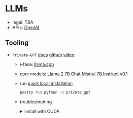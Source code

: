 # LLMs

- legal: TBA <!-- risks and implications -->
- APIs: [OpenAI](https://openai.com/blog/openai-api)

## Tooling

- `Private-GPT`
  [docs](https://docs.privategpt.dev/)
  [github](https://github.com/imartinez/privateGPT)
  [video](https://www.youtube.com/watch?v=XFiof0V3nhA)
  - i-face: [llama.cpp](https://github.com/ggerganov/llama.cpp)
  - core models:
    [Llama 2 7B Chat](https://huggingface.co/TheBloke/Llama-2-7B-Chat-GGUF)
    [Mistral 7B Instruct v0.1](https://huggingface.co/TheBloke/Mistral-7B-Instruct-v0.1-GGUF)
  - run [quick local installation](https://docs.privategpt.dev/overview/welcome/quickstart#local-installation-steps)

    ```sh
    poetry run python -m private_gpt
    ```
  - troubleshooting

    <details><summary>install with CUDA</summary>

    ```sh
    export CUDACXX=/usr/local/cuda-11.8/bin/nvcc
    CMAKE_ARGS='-DLLAMA_CUBLAS=on' poetry run pip install --force-reinstall --no-cache-dir llama-cpp-python
    ```

    </details>
